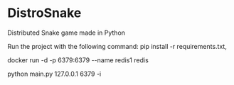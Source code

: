 # DistroSnake
Distributed Snake game made in Python

Run the project with the following command:
pip install -r requirements.txt,


docker run -d -p 6379:6379 --name redis1 redis


python main.py 127.0.0.1 6379 -i

